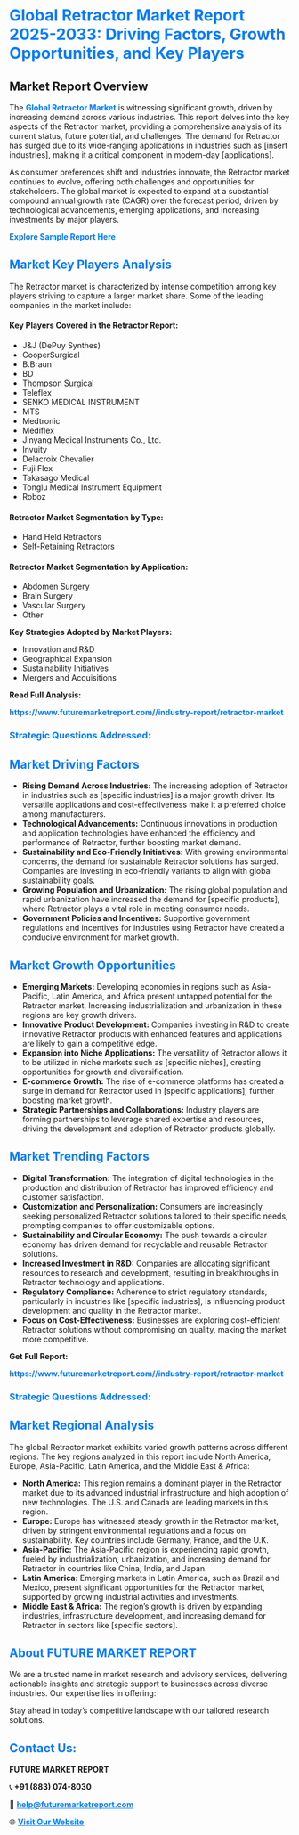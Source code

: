 <h1 style="color: #007BFF;">Global Retractor Market Report 2025-2033: Driving Factors, Growth Opportunities, and Key Players</h1>

<section id="overview">
<h2>Market Report Overview</h2>
<p>The <a href="https://www.futuremarketreport.com//industry-report/retractor-market" style="color: #007BFF; text-decoration: none;"><strong>Global Retractor Market</strong></a> is witnessing significant growth, driven by increasing demand across various industries. This report delves into the key aspects of the Retractor market, providing a comprehensive analysis of its current status, future potential, and challenges. The demand for Retractor has surged due to its wide-ranging applications in industries such as [insert industries], making it a critical component in modern-day [applications].</p>
<p>As consumer preferences shift and industries innovate, the Retractor market continues to evolve, offering both challenges and opportunities for stakeholders. The global market is expected to expand at a substantial compound annual growth rate (CAGR) over the forecast period, driven by technological advancements, emerging applications, and increasing investments by major players.</p>
</section>

<section id="overview">
<p><a href="https://www.futuremarketreport.com//request-sample/reportId=80325" style="color: #007BFF; text-decoration: none;"><strong>Explore Sample Report Here</strong></a></p>
</section>

<section id="key-players">
<h2 style="color: #007BFF;">Market Key Players Analysis</h2>
<p>The Retractor market is characterized by intense competition among key players striving to capture a larger market share. Some of the leading companies in the market include:</p>
<h4>Key Players Covered in the Retractor Report:</h4>
<ul><li>J&amp;J (DePuy Synthes)</li><li>CooperSurgical</li><li>B.Braun</li><li>BD</li><li>Thompson Surgical</li><li>Teleflex</li><li>SENKO MEDICAL INSTRUMENT</li><li>MTS</li><li>Medtronic</li><li>Mediflex</li><li>Jinyang Medical Instruments Co., Ltd.</li><li>Invuity</li><li>Delacroix Chevalier</li><li>Fuji Flex</li><li>Takasago Medical</li><li>Tonglu Medical Instrument Equipment</li><li>Roboz</li></ul>
<h4>Retractor Market Segmentation by Type:</h4>
<ul><li>Hand Held Retractors</li><li>Self-Retaining Retractors</li></ul>

<h4>Retractor Market Segmentation by Application:</h4>
<ul><li>Abdomen Surgery</li><li>Brain Surgery</li><li>Vascular Surgery</li><li>Other</li></ul>
<p><strong>Key Strategies Adopted by Market Players:</strong></p>
<ul>
<li>Innovation and R&D</li>
<li>Geographical Expansion</li>
<li>Sustainability Initiatives</li>
<li>Mergers and Acquisitions</li>
</ul>
</section>

<section>
<p><strong>Read Full Analysis: </strong></p><a href="https://www.futuremarketreport.com//industry-report/retractor-market" style="color: #007BFF; text-decoration: none;"><strong>https://www.futuremarketreport.com//industry-report/retractor-market</strong></a>
<h3 style="color: #007BFF;">Strategic Questions Addressed:</h3>
</section>

<section id="driving-factors">
<h2 style="color: #007BFF;">Market Driving Factors</h2>
<ul>
<li><strong>Rising Demand Across Industries:</strong> The increasing adoption of Retractor in industries such as [specific industries] is a major growth driver. Its versatile applications and cost-effectiveness make it a preferred choice among manufacturers.</li>
<li><strong>Technological Advancements:</strong> Continuous innovations in production and application technologies have enhanced the efficiency and performance of Retractor, further boosting market demand.</li>
<li><strong>Sustainability and Eco-Friendly Initiatives:</strong> With growing environmental concerns, the demand for sustainable Retractor solutions has surged. Companies are investing in eco-friendly variants to align with global sustainability goals.</li>
<li><strong>Growing Population and Urbanization:</strong> The rising global population and rapid urbanization have increased the demand for [specific products], where Retractor plays a vital role in meeting consumer needs.</li>
<li><strong>Government Policies and Incentives:</strong> Supportive government regulations and incentives for industries using Retractor have created a conducive environment for market growth.</li>
</ul>
</section>

<section id="growth-opportunities">
<h2 style="color: #007BFF;">Market Growth Opportunities</h2>
<ul>
<li><strong>Emerging Markets:</strong> Developing economies in regions such as Asia-Pacific, Latin America, and Africa present untapped potential for the Retractor market. Increasing industrialization and urbanization in these regions are key growth drivers.</li>
<li><strong>Innovative Product Development:</strong> Companies investing in R&D to create innovative Retractor products with enhanced features and applications are likely to gain a competitive edge.</li>
<li><strong>Expansion into Niche Applications:</strong> The versatility of Retractor allows it to be utilized in niche markets such as [specific niches], creating opportunities for growth and diversification.</li>
<li><strong>E-commerce Growth:</strong> The rise of e-commerce platforms has created a surge in demand for Retractor used in [specific applications], further boosting market growth.</li>
<li><strong>Strategic Partnerships and Collaborations:</strong> Industry players are forming partnerships to leverage shared expertise and resources, driving the development and adoption of Retractor products globally.</li>
</ul>
</section>

<section id="trending-factors">
<h2 style="color: #007BFF;">Market Trending Factors</h2>
<ul>
<li><strong>Digital Transformation:</strong> The integration of digital technologies in the production and distribution of Retractor has improved efficiency and customer satisfaction.</li>
<li><strong>Customization and Personalization:</strong> Consumers are increasingly seeking personalized Retractor solutions tailored to their specific needs, prompting companies to offer customizable options.</li>
<li><strong>Sustainability and Circular Economy:</strong> The push towards a circular economy has driven demand for recyclable and reusable Retractor solutions.</li>
<li><strong>Increased Investment in R&D:</strong> Companies are allocating significant resources to research and development, resulting in breakthroughs in Retractor technology and applications.</li>
<li><strong>Regulatory Compliance:</strong> Adherence to strict regulatory standards, particularly in industries like [specific industries], is influencing product development and quality in the Retractor market.</li>
<li><strong>Focus on Cost-Effectiveness:</strong> Businesses are exploring cost-efficient Retractor solutions without compromising on quality, making the market more competitive.</li>
</ul>
</section>

<section>
<p><strong>Get Full Report: </strong></p><a href="https://www.futuremarketreport.com//industry-report/retractor-market" style="color: #007BFF; text-decoration: none;"><strong>https://www.futuremarketreport.com//industry-report/retractor-market</strong></a>
<h3 style="color: #007BFF;">Strategic Questions Addressed:</h3>
</section>


<section id="regional-analysis">
<h2 style="color: #007BFF;">Market Regional Analysis</h2>
<p>The global Retractor market exhibits varied growth patterns across different regions. The key regions analyzed in this report include North America, Europe, Asia-Pacific, Latin America, and the Middle East & Africa:</p>
<ul>
<li><strong>North America:</strong> This region remains a dominant player in the Retractor market due to its advanced industrial infrastructure and high adoption of new technologies. The U.S. and Canada are leading markets in this region.</li>
<li><strong>Europe:</strong> Europe has witnessed steady growth in the Retractor market, driven by stringent environmental regulations and a focus on sustainability. Key countries include Germany, France, and the U.K.</li>
<li><strong>Asia-Pacific:</strong> The Asia-Pacific region is experiencing rapid growth, fueled by industrialization, urbanization, and increasing demand for Retractor in countries like China, India, and Japan.</li>
<li><strong>Latin America:</strong> Emerging markets in Latin America, such as Brazil and Mexico, present significant opportunities for the Retractor market, supported by growing industrial activities and investments.</li>
<li><strong>Middle East & Africa:</strong> The region’s growth is driven by expanding industries, infrastructure development, and increasing demand for Retractor in sectors like [specific sectors].</li>
</ul>
</section>

<footer>
<h2 style="color: #007BFF;">About FUTURE MARKET REPORT</h2>
<p>We are a trusted name in market research and advisory services, delivering actionable insights and strategic support to businesses across diverse industries. Our expertise lies in offering:</p>

<p>Stay ahead in today’s competitive landscape with our tailored research solutions.</p>

<h2 style="color: #007BFF;">Contact Us:</h2>
<p><strong>FUTURE MARKET REPORT</strong></p>
<p>📞 <strong>+91 (883) 074-8030</strong></p>
<p>📧 <strong><a href="mailto:help@futuremarketreport.com" style="color: #007BFF;">help@futuremarketreport.com</a></strong></p>
<p>🌐 <strong><a href="https://www.futuremarketreport.com/" style="color: #007BFF;">Visit Our Website</a></strong></p>
</footer>